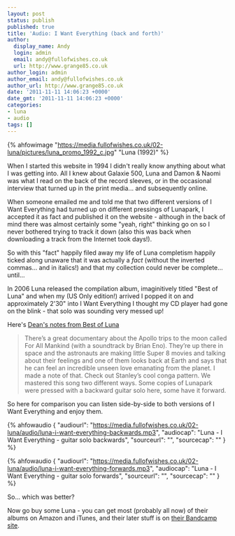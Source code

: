 ```yaml
---
layout: post
status: publish
published: true
title: 'Audio: I Want Everything (back and forth)'
author:
  display_name: Andy
  login: admin
  email: andy@fullofwishes.co.uk
  url: http://www.grange85.co.uk
author_login: admin
author_email: andy@fullofwishes.co.uk
author_url: http://www.grange85.co.uk
date: '2011-11-11 14:06:23 +0000'
date_gmt: '2011-11-11 14:06:23 +0000'
categories:
- luna
- audio
tags: []
---
```


{% ahfowimage "https://media.fullofwishes.co.uk/02-luna/pictures/luna_promo_1992_c.jpg" "Luna (1992)" %}

When I started this website in 1994 I didn't really know anything about what I was getting into. All I knew about Galaxie 500, Luna and Damon & Naomi was what I read on the back of the record sleeves, or in the occasional interview that turned up in the print media... and subsequently online.

When someone emailed me and told me that two different versions of I Want Everything had turned up on different pressings of Lunapark, I accepted it as fact and published it on the website - although in the back of mind there was almost certainly some "yeah, right" thinking go on so I never bothered trying to track it down (also this was back when downloading a track from the Internet took days!).

So with this "fact" happily filed away my life of Luna completism happily ticked along unaware that it was actually a _fact_ (without the inverted commas... and in italics!) and that my collection could never be complete... until...

In 2006 Luna released the compilation album, imaginitively titled "Best of Luna" and when my (US Only edition!) arrived I popped it on and approximately 2'30" into I Want Everything I thought my CD player had gone on the blink - that solo was sounding very messed up!

Here's [Dean's notes from Best of Luna](/2008/02/08/best-of-luna-sleeve-notes/)

> There’s a great documentary about the Apollo trips to the moon called For All Mankind (with a soundtrack by Brian Eno). They’re up there in space and the astronauts are making little Super 8 movies and talking about their feelings and one of them looks back at Earth and says that he can feel an incredible unseen love emanating from the planet. I made a note of that. Check out Stanley’s cool conga pattern. We mastered this song two different ways. Some copies of Lunapark were pressed with a backward guitar solo here, some have it forward.

So here for comparison you can listen side-by-side to both versions of I Want Everything and enjoy them.

{% ahfowaudio {
	"audiourl": "https://media.fullofwishes.co.uk/02-luna/audio/luna-i-want-everything-backwards.mp3",
	"audiocap": "Luna - I Want Everything - guitar solo backwards",
	"sourceurl": "",
	"sourcecap": ""
	} %}

{% ahfowaudio {
	"audiourl": "https://media.fullofwishes.co.uk/02-luna/audio/luna-i-want-everything-forwards.mp3",
	"audiocap": "Luna - I Want Everything - guitar solo forwards",
	"sourceurl": "",
	"sourcecap": ""
	} %}

So... which was better?

Now go buy some Luna - you can get most (probably all now) of their albums on Amazon and iTunes, and their later stuff is on <a href="http://luna.bandcamp.com/">their Bandcamp site</a>.</p>
